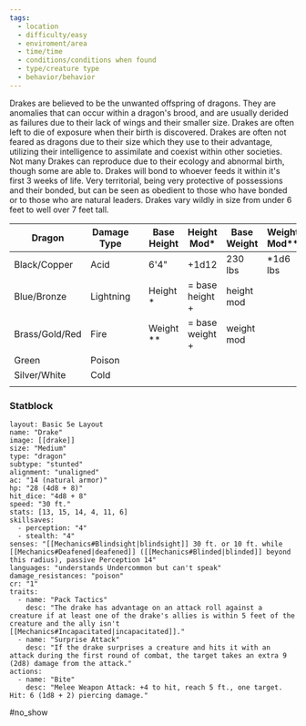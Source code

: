 ```yaml
---
tags:
  - location
  - difficulty/easy
  - enviroment/area
  - time/time
  - conditions/conditions when found
  - type/creature type
  - behavior/behavior
---
```

Drakes are believed to be the unwanted offspring of dragons. They are anomalies that can occur within a dragon's brood, and are usually derided as failures due to their lack of wings and their smaller size. Drakes are often left to die of exposure when their birth is discovered. Drakes are often not feared as dragons due to their size which they use to their advantage, utilizing their intelligence to assimilate and coexist within other societies. Not many Drakes can reproduce due to their ecology and abnormal birth, though some are able to.
Drakes will bond to whoever feeds it within it's first 3 weeks of life. Very territorial, being very protective of possessions and their bonded, but can be seen as obedient to those who have bonded or to those who are natural leaders. Drakes vary wildly in size from under 6 feet to well over 7 feet tall.

| Dragon         | Damage Type |     | Base Height | Height Mod* | Base Weight | Weight Mod** |
| -------------- | ----------- | --- | ----------- | ---------- | ----------- | ---------- |
| Black/Copper   | Acid        |     | 6'4"        | +1d12      | 230 lbs     | *1d6 lbs   |
| Blue/Bronze    | Lightning   |     |       Height *   | =   base height +        |         height mod    |            |
| Brass/Gold/Red | Fire        |     |         Weight  **  |    = base weight +        |       weight mod      |            |
| Green          | Poison      |     |             |            |             |            |
| Silver/White   | Cold        |     |             |            |             |            |
|                |             |     |             |            |             |            |

### Statblock
```statblock 
layout: Basic 5e Layout
name: "Drake"
image: [[drake]]
size: "Medium"
type: "dragon"
subtype: "stunted"
alignment: "unaligned"
ac: "14 (natural armor)"
hp: "28 (4d8 + 8)"
hit_dice: "4d8 + 8"
speed: "30 ft."
stats: [13, 15, 14, 4, 11, 6]
skillsaves:
  - perception: "4"
  - stealth: "4"
senses: "[[Mechanics#Blindsight|blindsight]] 30 ft. or 10 ft. while [[Mechanics#Deafened|deafened]] ([[Mechanics#Blinded|blinded]] beyond this radius), passive Perception 14"
languages: "understands Undercommon but can't speak"
damage_resistances: "poison"
cr: "1"
traits:
  - name: "Pack Tactics"
    desc: "The drake has advantage on an attack roll against a creature if at least one of the drake's allies is within 5 feet of the creature and the ally isn't [[Mechanics#Incapacitated|incapacitated]]."
  - name: "Surprise Attack"
    desc: "If the drake surprises a creature and hits it with an attack during the first round of combat, the target takes an extra 9 (2d8) damage from the attack."
actions:
  - name: "Bite"
    desc: "Melee Weapon Attack: +4 to hit, reach 5 ft., one target. Hit: 6 (1d8 + 2) piercing damage."
```



#no_show